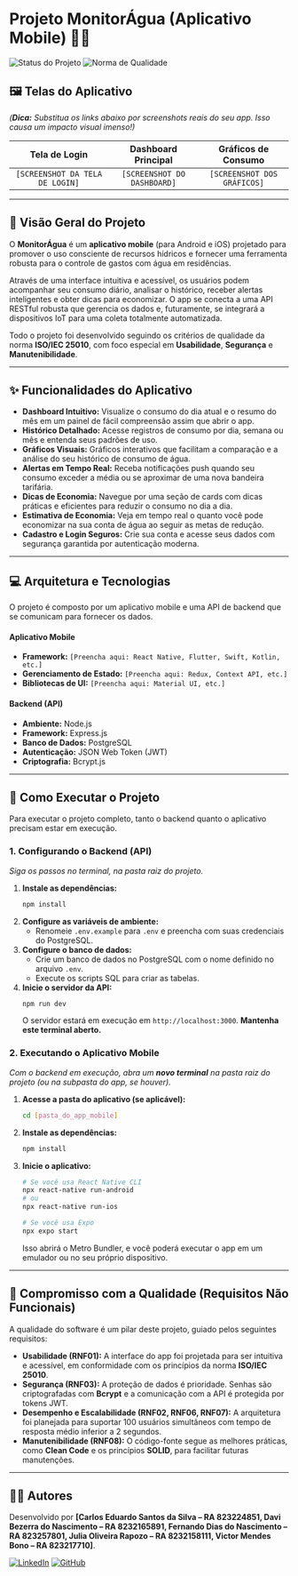 # Projeto MonitorÁgua (Aplicativo Mobile) 📱💧

![Status do Projeto](https://img.shields.io/badge/status-em%20desenvolvimento-yellow)
![Norma de Qualidade](https://img.shields.io/badge/ISO/IEC%2025010-compliant-blue)

## 🖼️ Telas do Aplicativo

*(**Dica:** Substitua os links abaixo por screenshots reais do seu app. Isso causa um impacto visual imenso!)*

| Tela de Login | Dashboard Principal | Gráficos de Consumo |
| :---: | :---: | :---: |
| `[SCREENSHOT DA TELA DE LOGIN]` | `[SCREENSHOT DO DASHBOARD]` | `[SCREENSHOT DOS GRÁFICOS]` |

---

## 🎯 Visão Geral do Projeto

O **MonitorÁgua** é um **aplicativo mobile** (para Android e iOS) projetado para promover o uso consciente de recursos hídricos e fornecer uma ferramenta robusta para o controle de gastos com água em residências.

Através de uma interface intuitiva e acessível, os usuários podem acompanhar seu consumo diário, analisar o histórico, receber alertas inteligentes e obter dicas para economizar. O app se conecta a uma API RESTful robusta que gerencia os dados e, futuramente, se integrará a dispositivos IoT para uma coleta totalmente automatizada.

Todo o projeto foi desenvolvido seguindo os critérios de qualidade da norma **ISO/IEC 25010**, com foco especial em **Usabilidade**, **Segurança** e **Manutenibilidade**.

---

## ✨ Funcionalidades do Aplicativo

-   **Dashboard Intuitivo:** Visualize o consumo do dia atual e o resumo do mês em um painel de fácil compreensão assim que abrir o app.
-   **Histórico Detalhado:** Acesse registros de consumo por dia, semana ou mês e entenda seus padrões de uso.
-   **Gráficos Visuais:** Gráficos interativos que facilitam a comparação e a análise do seu histórico de consumo de água.
-   **Alertas em Tempo Real:** Receba notificações push quando seu consumo exceder a média ou se aproximar de uma nova bandeira tarifária.
-   **Dicas de Economia:** Navegue por uma seção de cards com dicas práticas e eficientes para reduzir o consumo no dia a dia.
-   **Estimativa de Economia:** Veja em tempo real o quanto você pode economizar na sua conta de água ao seguir as metas de redução.
-   **Cadastro e Login Seguros:** Crie sua conta e acesse seus dados com segurança garantida por autenticação moderna.

---

## 💻 Arquitetura e Tecnologias

O projeto é composto por um aplicativo mobile e uma API de backend que se comunicam para fornecer os dados.

#### Aplicativo Mobile
-   **Framework:** `[Preencha aqui: React Native, Flutter, Swift, Kotlin, etc.]`
-   **Gerenciamento de Estado:** `[Preencha aqui: Redux, Context API, etc.]`
-   **Bibliotecas de UI:** `[Preencha aqui: Material UI, etc.]`

#### Backend (API)
-   **Ambiente:** Node.js
-   **Framework:** Express.js
-   **Banco de Dados:** PostgreSQL
-   **Autenticação:** JSON Web Token (JWT)
-   **Criptografia:** Bcrypt.js

---

## 🚀 Como Executar o Projeto

Para executar o projeto completo, tanto o backend quanto o aplicativo precisam estar em execução.

### 1. Configurando o Backend (API)

*Siga os passos no terminal, na pasta raiz do projeto.*

1.  **Instale as dependências:**
    ```bash
    npm install
    ```
2.  **Configure as variáveis de ambiente:**
    - Renomeie `.env.example` para `.env` e preencha com suas credenciais do PostgreSQL.
3.  **Configure o banco de dados:**
    - Crie um banco de dados no PostgreSQL com o nome definido no arquivo `.env`.
    - Execute os scripts SQL para criar as tabelas.
4.  **Inicie o servidor da API:**
    ```bash
    npm run dev
    ```
    O servidor estará em execução em `http://localhost:3000`. **Mantenha este terminal aberto.**

### 2. Executando o Aplicativo Mobile

*Com o backend em execução, abra um **novo terminal** na pasta raiz do projeto (ou na subpasta do app, se houver).*

1.  **Acesse a pasta do aplicativo (se aplicável):**
    ```bash
    cd [pasta_do_app_mobile]
    ```
2.  **Instale as dependências:**
    ```bash
    npm install
    ```
3.  **Inicie o aplicativo:**
    ```bash
    # Se você usa React Native CLI
    npx react-native run-android
    # ou
    npx react-native run-ios

    # Se você usa Expo
    npx expo start
    ```
    Isso abrirá o Metro Bundler, e você poderá executar o app em um emulador ou no seu próprio dispositivo.

---

## 🏅 Compromisso com a Qualidade (Requisitos Não Funcionais)

A qualidade do software é um pilar deste projeto, guiado pelos seguintes requisitos:

-   **Usabilidade (RNF01):** A interface do app foi projetada para ser intuitiva e acessível, em conformidade com os princípios da norma **ISO/IEC 25010**.
-   **Segurança (RNF03):** A proteção de dados é prioridade. Senhas são criptografadas com **Bcrypt** e a comunicação com a API é protegida por tokens JWT.
-   **Desempenho e Escalabilidade (RNF02, RNF06, RNF07):** A arquitetura foi planejada para suportar 100 usuários simultâneos com tempo de resposta médio inferior a 2 segundos.
-   **Manutenibilidade (RNF08):** O código-fonte segue as melhores práticas, como **Clean Code** e os princípios **SOLID**, para facilitar futuras manutenções.

---

## 🧑‍💻 Autores

Desenvolvido por **[Carlos Eduardo Santos da Silva – RA 823224851, Davi Bezerra do Nascimento – RA 8232165891, Fernando Dias do Nascimento – RA 823257801, Julia Oliveira Rapozo – RA 8232158111, Victor Mendes Bono – RA 823217710]**.

[![LinkedIn](https://img.shields.io/badge/linkedin-%230077B5.svg?style=for-the-badge&logo=linkedin&logoColor=white)]([LINK_PARA_SEU_LINKEDIN_AQUI])
[![GitHub](https://img.shields.io/badge/github-%23121011.svg?style=for-the-badge&logo=github&logoColor=white)]([LINK_PARA_SEU_GITHUB_AQUI])